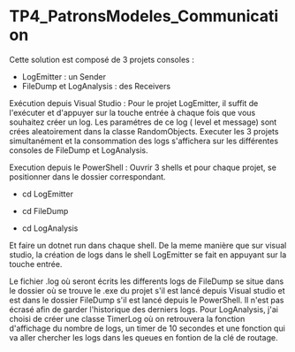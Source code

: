 # TP4_PatronsModeles_Communication

Cette solution est composé de 3 projets consoles :
- LogEmitter : un Sender
- FileDump et LogAnalysis : des Receivers


Exécution depuis Visual Studio : 
Pour le projet LogEmitter, il suffit de l'exécuter et d'appuyer sur la touche entrée à chaque fois que vous souhaitez créer un log. Les paramétres de ce log ( level et message) sont crées aleatoirement dans la classe RandomObjects.
Executer les 3 projets simultanément et la consommation des logs s'affichera sur les différentes consoles de FileDump et LogAnalysis.


Execution depuis le PowerShell : 
Ouvrir 3 shells et pour chaque projet, se positionner dans le dossier correspondant. 

- cd LogEmitter 

- cd FileDump 

- cd LogAnalysis 

Et faire un dotnet run dans chaque shell.
De la meme manière que sur visual studio, la création de logs dans le shell LogEmitter se fait en appuyant sur la touche entrée.


Le fichier .log où seront écrits les differents logs de FileDump se situe dans le dossier où se trouve le .exe du projet s'il est lancé depuis Visual studio et est dans le dossier FileDump s'il est lancé depuis le PowerShell. Il n'est pas écrasé afin de garder l'historique des derniers logs.
Pour LogAnalysis, j'ai choisi de créer une classe TimerLog où on retrouvera la fonction d'affichage du nombre de logs, un timer de 10 secondes et une fonction qui va aller chercher les logs dans les queues en fontion de la clé de routage.  